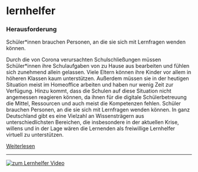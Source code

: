 # lernhelfer

### Herausforderung
Schüler*innen brauchen Personen, an die sie sich mit Lernfragen wenden können.

Durch die von Corona verursachten Schulschließungen müssen Schüler*innen ihre Schulaufgaben von zu Hause aus bearbeiten und fühlen sich zunehmend allein gelassen. Viele Eltern können ihre Kinder vor allem in höheren Klassen kaum unterstützen. Außerdem müssen sie in der heutigen Situation meist im Homeoffice arbeiten und haben nur wenig Zeit zur Verfügung. Hinzu kommt, dass die Schulen auf diese Situation nicht angemessen reagieren können, da ihnen für die digitale Schülerbetreuung die Mittel, Ressourcen und auch meist die Kompetenzen fehlen. Schüler brauchen Personen, an die sie sich mit Lernfragen wenden können. In ganz Deutschland gibt es eine Vielzahl an Wissensträgern aus unterschiedlichsten Bereichen, die insbesondere in der aktuellen Krise, willens und in der Lage wären die Lernenden als freiwillige Lernhelfer virtuell zu unterstützen.

[Weiterlesen](https://devpost.com/software/1_019_d_interaktiveschuelerunterstuetzung)

<hr>

[![zum Lernhelfer Video](https://img.youtube.com/vi/h2B6y1znOT4/0.jpg)](https://www.youtube.com/watch?v=h2B6y1znOT4)
